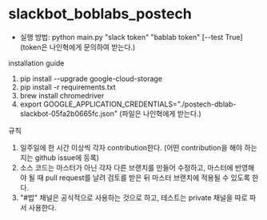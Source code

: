 # slackbot_boblabs_postech

* 실행 방법: python main.py "slack token" "bablab token" [--test True] (token은 나인혁에게 문의하여 받는다.)

installation guide
1. pip install --upgrade google-cloud-storage
2. pip install -r requirements.txt
3. brew install chromedriver
4. export GOOGLE_APPLICATION_CREDENTIALS="./postech-dblab-slackbot-05fa2b0665fc.json" (파일은 나인혁에게 받는다.)


규칙
1. 일주일에 한 시간 이상씩 각자 contribution한다. (어떤 contribution을 해야 하는지는 github issue에 등록)
2. 소스 코드는 마스터가 아닌 각자 다른 브랜치를 만들어 수정하고, 마스터에 반영해야 될 때 pull request를 날려 검토를 받은 뒤 마스터 브랜치에 적용될 수 있도록
한다.
3. "#밥" 채널은 공식적으로 사용하는 것으로 하고, 테스트는 private 채널을 따로 파서 사용한다.
